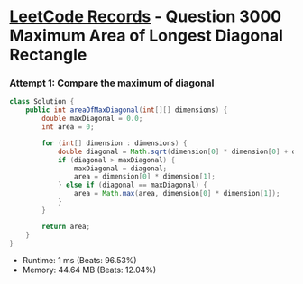 # [LeetCode Records](../../README.md) - Question 3000 Maximum Area of Longest Diagonal Rectangle

### Attempt 1: Compare the maximum of diagonal
```java
class Solution {
    public int areaOfMaxDiagonal(int[][] dimensions) {
        double maxDiagonal = 0.0;
        int area = 0;

        for (int[] dimension : dimensions) {
            double diagonal = Math.sqrt(dimension[0] * dimension[0] + dimension[1] * dimension[1]);
            if (diagonal > maxDiagonal) {
                maxDiagonal = diagonal;
                area = dimension[0] * dimension[1];
            } else if (diagonal == maxDiagonal) {
                area = Math.max(area, dimension[0] * dimension[1]);
            }
        }

        return area;
    }
}
```
- Runtime: 1 ms (Beats: 96.53%)
- Memory: 44.64 MB (Beats: 12.04%)

<br>
